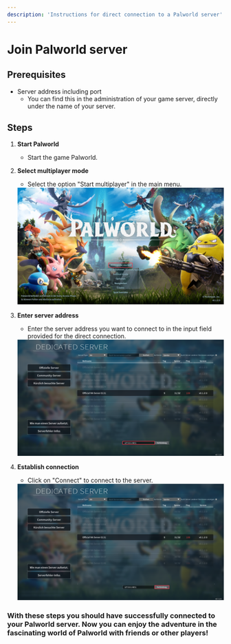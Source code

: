 ```yaml
---
description: 'Instructions for direct connection to a Palworld server'
---
```


# Join Palworld server

## Prerequisites

* Server address including port
   * You can find this in the administration of your game server, directly under the name of your server.

## Steps

1. <b>Start Palworld</b>
   * Start the game Palworld.

2. <b>Select multiplayer mode</b>
   * Select the option "Start multiplayer" in the main menu.
   <img src="../../../assets/gameserver/palworld/server-beitreten/schritt1.jpg" alt="Select multiplayer mode">

3. <b>Enter server address</b>
   * Enter the server address you want to connect to in the input field provided for the direct connection.
   <img src="../../../assets/gameserver/palworld/server-beitreten/schritt2.png" alt="Enter server address">

4. <b>Establish connection</b>
   * Click on "Connect" to connect to the server.
   <img src="../../../assets/gameserver/palworld/server-beitreten/schritt3.png" alt="Establish connection">

### With these steps you should have successfully connected to your Palworld server. Now you can enjoy the adventure in the fascinating world of Palworld with friends or other players!
